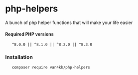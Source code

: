 # php-helpers
A bunch of php helper functions that will make your life easier

#### Required PHP versions
```
   ^8.0.0 || ^8.1.0 || ^8.2.0 || ^8.3.0
```

### Installation
```
   composer require van4kk/php-helpers
```
